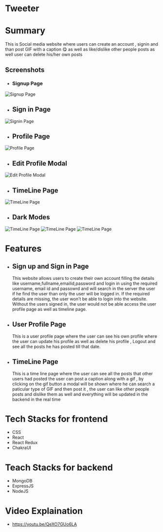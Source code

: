 # Tweeter

# Summary

This is Social media website where users can create an account , signin and than post GIF with a caption 😋 as well as like/dislike other people posts as well user can delete his/her own posts

## Screenshots

- ### Signup Page

![Signup Page](https://user-images.githubusercontent.com/40628582/206829518-5d657795-5746-4825-bf06-8f80c399a96d.png)
​

- ## Sign in Page

![Signin Page](https://user-images.githubusercontent.com/40628582/206829558-652607cc-cda9-40dc-b17f-e6f97564b7fc.png)

- ## Profile Page

![Profile Page](https://user-images.githubusercontent.com/40628582/206829599-8961604c-7d9d-47f4-b289-79052eaa8727.png)

- ## Edit Profile Modal

![Edit Profile Modal](https://user-images.githubusercontent.com/40628582/206829693-a7f1b442-932f-4b78-8046-9db59ebaea47.png)

- ## TimeLine Page

![TimeLine Page](https://user-images.githubusercontent.com/40628582/206829903-f1cee7df-b777-4c95-b50e-83e8c1f033fd.png)

- ## Dark Modes

![TimeLine Page](https://user-images.githubusercontent.com/40628582/206831470-f0797a9f-94e0-4702-be1e-0f8851edf3a4.png)
![TimeLine Page](https://user-images.githubusercontent.com/40628582/206831471-082c7ef5-4586-430e-b257-c9faf7871e16.png)
![TimeLine Page](https://user-images.githubusercontent.com/40628582/206831478-d1099225-1c74-4b16-976c-db8fa4dc2fb6.png)

# Features

- ## Sign up and Sign in Page
  This website allows users to create their own account filling the details like username,fullname,emailid,password and login in using the required username, email id and passowrd and will search in the server the user if he find the user than only the user will be logged in. If the required details are missing, the user won't be able to login into the website. Without the users signed in, the user would not be able access the user profile page as well as timeline page.
- ## User Profile Page
  This is a user profile page where the user can see his own profile where the user can update his profile as well as delete his profile , Logout and see all the posts he has posted till that date.
- ## TimeLine Page
  This is a time line page where the user can see all the posts that other users had posted the user can post a caption along with a gif , by clicking on the gif button a modal will be shown where he can search a paticular type of GIF and then post it , the user can like other people posts and dislike them as well and everything will be updated in the backend in the real time 

# Tech Stacks for frontend

- CSS
- React
- React Redux
- ChakraUI

# Teach Stacks for backend

- MongoDB
- ExpressJS
- NodeJS

# Video Explaination

- https://youtu.be/QeXO7GUo6LA
  ​
